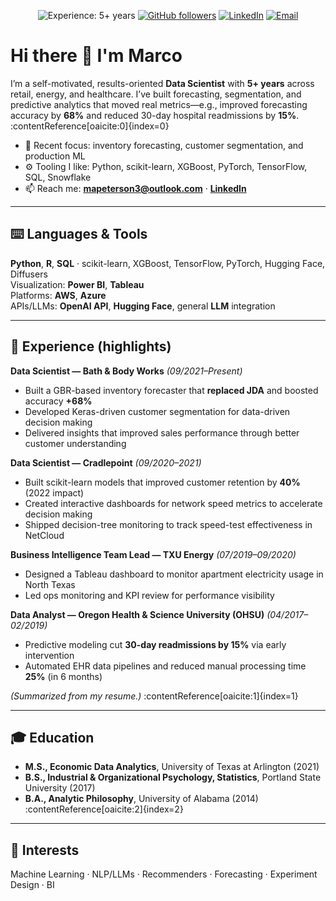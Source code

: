 <!-- Profile README for Marco Peterson -->

<p align="center">
  <img src="https://img.shields.io/badge/Experience-5%2B%20years-brightgreen" alt="Experience: 5+ years" />
  <a href="https://github.com/MarcoPeterson"><img src="https://img.shields.io/github/followers/MarcoPeterson?label=Follow&style=social" alt="GitHub followers" /></a>
  <a href="https://www.linkedin.com/in/marco-peterson-5b1b63148/"><img src="https://img.shields.io/badge/LinkedIn-Connect-blue" alt="LinkedIn" /></a>
  <a href="mailto:mapeterson3@outlook.com"><img src="https://img.shields.io/badge/Email-contact%40outlook.com-informational" alt="Email" /></a>
</p>

# Hi there 👋 I'm Marco
I’m a self-motivated, results-oriented **Data Scientist** with **5+ years** across retail, energy, and healthcare. I’ve built forecasting, segmentation, and predictive analytics that moved real metrics—e.g., improved forecasting accuracy by **68%** and reduced 30-day hospital readmissions by **15%**. :contentReference[oaicite:0]{index=0}

<!-- Quick blurb -->
- 🔭 Recent focus: inventory forecasting, customer segmentation, and production ML
- ⚙️ Tooling I like: Python, scikit-learn, XGBoost, PyTorch, TensorFlow, SQL, Snowflake
- 📫 Reach me: **mapeterson3@outlook.com** · **[LinkedIn](https://www.linkedin.com/in/marco-peterson-5b1b63148/)**

---

## ⌨️ Languages & Tools
**Python**, **R**, **SQL** · scikit-learn, XGBoost, TensorFlow, PyTorch, Hugging Face, Diffusers  
Visualization: **Power BI**, **Tableau**  
Platforms: **AWS**, **Azure**  
APIs/LLMs: **OpenAI API**, **Hugging Face**, general **LLM** integration

---

## 💼 Experience (highlights)

**Data Scientist — Bath & Body Works** *(09/2021–Present)*  
- Built a GBR-based inventory forecaster that **replaced JDA** and boosted accuracy **+68%**  
- Developed Keras-driven customer segmentation for data-driven decision making  
- Delivered insights that improved sales performance through better customer understanding

**Data Scientist — Cradlepoint** *(09/2020–2021)*  
- Built scikit-learn models that improved customer retention by **40%** (2022 impact)  
- Created interactive dashboards for network speed metrics to accelerate decision making  
- Shipped decision-tree monitoring to track speed-test effectiveness in NetCloud

**Business Intelligence Team Lead — TXU Energy** *(07/2019–09/2020)*  
- Designed a Tableau dashboard to monitor apartment electricity usage in North Texas  
- Led ops monitoring and KPI review for performance visibility

**Data Analyst — Oregon Health & Science University (OHSU)** *(04/2017–02/2019)*  
- Predictive modeling cut **30-day readmissions by 15%** via early intervention  
- Automated EHR data pipelines and reduced manual processing time **25%** (in 6 months)

*(Summarized from my resume.)* :contentReference[oaicite:1]{index=1}

---

## 🎓 Education
- **M.S., Economic Data Analytics**, University of Texas at Arlington (2021)  
- **B.S., Industrial & Organizational Psychology, Statistics**, Portland State University (2017)  
- **B.A., Analytic Philosophy**, University of Alabama (2014)  
:contentReference[oaicite:2]{index=2}

---

## 🧠 Interests
Machine Learning · NLP/LLMs · Recommenders · Forecasting · Experiment Design · BI
